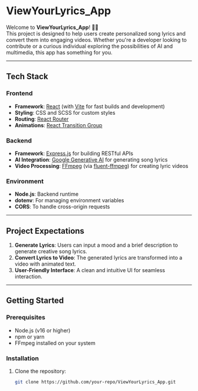 # ViewYourLyrics_App

Welcome to **ViewYourLyrics_App**! 🎵✨  
This project is designed to help users create personalized song lyrics and convert them into engaging videos. Whether you're a developer looking to contribute or a curious individual exploring the possibilities of AI and multimedia, this app has something for you.

---

## Tech Stack

### **Frontend**
- **Framework**: [React](https://reactjs.org/) (with [Vite](https://vitejs.dev/) for fast builds and development)
- **Styling**: CSS and SCSS for custom styles
- **Routing**: [React Router](https://reactrouter.com/)
- **Animations**: [React Transition Group](https://reactcommunity.org/react-transition-group/)

### **Backend**
- **Framework**: [Express.js](https://expressjs.com/) for building RESTful APIs
- **AI Integration**: [Google Generative AI](https://developers.generativeai.google/) for generating song lyrics
- **Video Processing**: [FFmpeg](https://ffmpeg.org/) (via [fluent-ffmpeg](https://github.com/fluent-ffmpeg/node-fluent-ffmpeg)) for creating lyric videos

### **Environment**
- **Node.js**: Backend runtime
- **dotenv**: For managing environment variables
- **CORS**: To handle cross-origin requests

---

## Project Expectations

1. **Generate Lyrics**: Users can input a mood and a brief description to generate creative song lyrics.
2. **Convert Lyrics to Video**: The generated lyrics are transformed into a video with animated text.
3. **User-Friendly Interface**: A clean and intuitive UI for seamless interaction.

---

## Getting Started

### Prerequisites
- Node.js (v16 or higher)
- npm or yarn
- FFmpeg installed on your system

### Installation
1. Clone the repository:
   ```bash
   git clone https://github.com/your-repo/ViewYourLyrics_App.git
